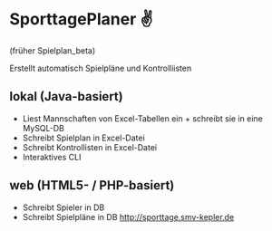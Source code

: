 SporttagePlaner :v:
==============
(früher Spielplan_beta)


Erstellt automatisch Spielpläne und Kontrolliisten

## lokal (Java-basiert)
* Liest Mannschaften von Excel-Tabellen ein + schreibt sie in eine MySQL-DB
* Schreibt Spielplan in Excel-Datei
* Schreibt Kontrollisten in Excel-Datei
* Interaktives CLI
## web (HTML5- / PHP-basiert)
* Schreibt Spieler in DB
* Schreibt Spielpläne in DB
http://sporttage.smv-kepler.de
